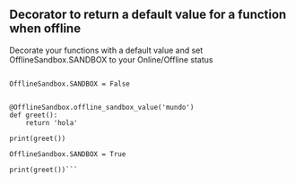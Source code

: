 ## Decorator to return a default value for a function when offline
Decorate your functions with a default value and set OfflineSandbox.SANDBOX to your Online/Offline status


```import OfflineSandbox

OfflineSandbox.SANDBOX = False


@OfflineSandbox.offline_sandbox_value('mundo')
def greet():
    return 'hola'

print(greet())

OfflineSandbox.SANDBOX = True

print(greet())```